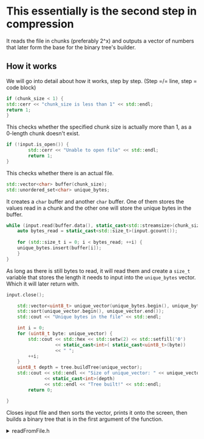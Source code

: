 # This essentially is the second step in compression

It reads the file in chunks (preferably 2^x) and outputs a vector of numbers that later form the base for the binary
tree's builder.

## How it works

We will go into detail about how it works, step by step. (Step =/= line, step = code block)

```c++
if (chunk_size < 1) {
std::cerr << "chunk_size is less than 1" << std::endl;
return 1;
}
```

This checks whether the specified chunk size is actually more than 1, as a 0-length chunk doesn't exist.

```c++
if (!input.is_open()) {
        std::cerr << "Unable to open file" << std::endl;
        return 1;
}
```

This checks whether there is an actual file.

```c++
std::vector<char> buffer(chunk_size);
std::unordered_set<char> unique_bytes;
```

It creates a `char` buffer and another `char` buffer. One of them stores the values read in a chunk and the other one
will store the unique bytes in the buffer.

```c++
while (input.read(buffer.data(), static_cast<std::streamsize>(chunk_size)) || input.gcount() > 0) {
    auto bytes_read = static_cast<std::size_t>(input.gcount());
        
    for (std::size_t i = 0; i < bytes_read; ++i) {
    unique_bytes.insert(buffer[i]);
    }
}
```

As long as there is still bytes to read, it will read them and create a `size_t` variable that stores the length
it needs to input into the `unique_bytes` vector. Which it will later return with.

```c++
input.close();

    std::vector<uint8_t> unique_vector(unique_bytes.begin(), unique_bytes.end());
    std::sort(unique_vector.begin(), unique_vector.end());
    std::cout << "Unique bytes in the file" << std::endl;

    int i = 0;
    for (uint8_t byte: unique_vector) {
        std::cout << std::hex << std::setw(2) << std::setfill('0')
                  << static_cast<int>( static_cast<uint8_t>(byte))
                  << " ";
        ++i;
    }
    uint8_t depth = tree.buildTree(unique_vector);
    std::cout << std::endl << "Size of unique_vector: " << unique_vector.size() << std::endl << "Tree depth: "
              << static_cast<int>(depth)
              << std::endl << "Tree built!" << std::endl;
        return 0;

}
```

Closes input file and then sorts the vector, prints it onto the screen, then builds a binary tree that is in the first
argument of the function.

<details>
<summary style="cursor: pointer; user-select: none"> readFromFile.h</summary>
```c++
#ifndef READFILE_H
#define READFILE_H

class ReadFile {
public:
static int readFromFile(std::size_t chunk_size, const std::string &file, BinaryTree &tree);
};

#endif //READFILE_H

```
</details>

<details>
<summary style="cursor: pointer; user-select: none"> readFromFile.cpp</summary>
```c++
int ReadFile::readFromFile(const std::size_t chunk_size, const std::string &file, BinaryTree &tree) {
if (chunk_size < 1) {
std::cerr << "chunk_size is less than 1" << std::endl;
return 1;
}

    std::vector<char> buffer(chunk_size); // Buffer for reading chunks
    std::unordered_set<char> unique_bytes;

    // Open file in binary mode
    std::ifstream input(file, std::ios::binary);
    if (!input.is_open()) {
        std::cerr << "Unable to open file" << std::endl;
        return 1;
    }

    // Read file in chunks
    while (input.read(buffer.data(), static_cast<std::streamsize>(chunk_size)) || input.gcount() > 0) {
        auto bytes_read = static_cast<std::size_t>(input.gcount()); // Number of bytes read in the last chunk

        for (std::size_t i = 0; i < bytes_read; ++i) {
            unique_bytes.insert(buffer[i]);
        }
    }

    input.close();

    std::vector<uint8_t> unique_vector(unique_bytes.begin(), unique_bytes.end());
    std::sort(unique_vector.begin(), unique_vector.end());
    std::cout << "Unique bytes in the file" << std::endl;

    int i = 0;
    for (uint8_t byte: unique_vector) {
        std::cout << std::hex << std::setw(2) << std::setfill('0')
                  << static_cast<int>( static_cast<uint8_t>(byte))
                  << " ";
        ++i;
    }
    uint8_t depth = tree.buildTree(unique_vector);
    std::cout << std::endl << "Size of unique_vector: " << unique_vector.size() << std::endl << "Tree depth: "
              << static_cast<int>(depth)
              << std::endl << "Tree built!" << std::endl;

    return 0;

}

```

</details>